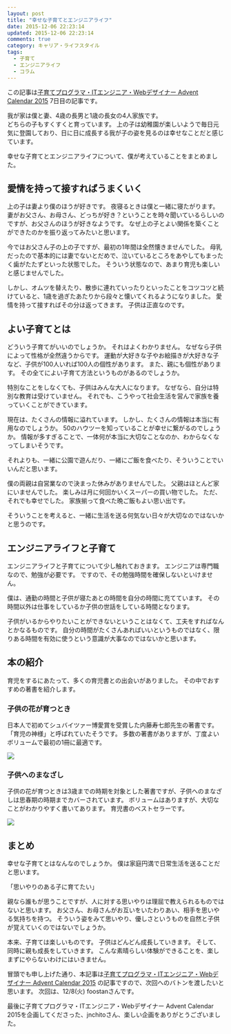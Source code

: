 ```yaml
---
layout: post
title: "幸せな子育てとエンジニアライフ"
date: 2015-12-06 22:23:14
updated: 2015-12-06 22:23:14
comments: true
category: キャリア・ライフスタイル
tags: 
  - 子育て
  - エンジニアライフ
  - コラム
---
```


この記事は[子育てプログラマ・ITエンジニア・Webデザイナー Advent Calendar 2015](http://www.adventar.org/calendars/853) 7日目の記事です。

我が家は僕と妻、4歳の長男と1歳の長女の4人家族です。  
どちらの子もすくすくと育っています。
上の子は幼稚園が楽しいようで毎日元気に登園しており、日に日に成長する我が子の姿を見るのは幸せなことだと感じています。

幸せな子育てとエンジニアライフについて、僕が考えていることをまとめました。

## 愛情を持って接すればうまくいく
上の子は妻より僕のほうが好きです。
夜寝るときは僕と一緒に寝たがります。
妻がお父さん、お母さん、どっちが好き？ということを時々聞いているらしいのですが、お父さんのほうが好きなようです。
なぜ上の子とよい関係を築くことができたのかを振り返ってみたいと思います。

今ではお父さん子の上の子ですが、最初の1年間は全然懐きませんでした。
母乳だったので基本的には妻でないとだめで、泣いているところをあやしてもまったく歯がたたずといった状態でした。
そういう状態なので、あまり育児も楽しいと感じませんでした。

しかし、オムツを替えたり、散歩に連れていったりといったことをコツコツと続けていると、1歳を過ぎたあたりから段々と懐いてくれるようになりました。
愛情を持って接すればその分は返ってきます。
子供は正直なのです。

## よい子育てとは
どういう子育てがいいのでしょうか。
それはよくわかりません。
なぜなら子供によって性格が全然違うからです。
運動が大好きな子やお絵描きが大好きな子など、子供が100人いれば100人の個性があります。
また、親にも個性があります。
その全てによい子育て方法というものがあるのでしょうか。

特別なことをしなくても、子供はみんな大人になります。
なぜなら、自分は特別な教育は受けていません。
それでも、こうやって社会生活を営んで家族を養っていくことができています。

現在は、たくさんの情報に溢れています。
しかし、たくさんの情報は本当に有用なのでしょうか。
50のハウツーを知っていることが幸せに繋がるのでしょうか。
情報が多すぎることで、一体何が本当に大切なことなのか、わからなくなってしまいそうです。

それよりも、一緒に公園で遊んだり、一緒にご飯を食べたり、そういうことでいいんだと思います。

僕の両親は自営業なので決まった休みがありませんでした。
父親はほとんど家にいませんでした。
楽しみは月に何回かいくスーパーの買い物でした。
ただ、それでも幸せでした。
家族揃って食べた晩ご飯もよい思い出です。

そういうことを考えると、一緒に生活を送る何気ない日々が大切なのではないかと思うのです。

## エンジニアライフと子育て
エンジニアライフと子育てについて少し触れておきます。
エンジニアは専門職なので、勉強が必要です。
ですので、その勉強時間を確保しないといけません。

僕は、通勤の時間と子供が寝たあとの時間を自分の時間に充てています。
その時間以外は仕事をしているか子供の世話をしている時間となります。

子供がいるからやりたいことができないということはなくて、工夫をすればなんとかなるものです。
自分の時間がたくさんあればいいというものではなく、限りある時間を有効に使うという意識が大事なのではないかと思います。

## 本の紹介
育児をするにあたって、多くの育児書との出会いがありました。
その中でおすすめの著書を紹介します。

### 子供の花が育つとき
日本人で初めてシュバイツァー博愛賞を受賞した内藤寿七郎先生の著書です。「育児の神様」と呼ばれていたそうです。
多数の著書がありますが、丁度よいボリュームで最初の1冊に最適です。

<a rel="nofollow" href="http://www.amazon.co.jp/gp/product/4093112177/ref=as_li_tf_il?ie=UTF8&camp=247&creative=1211&creativeASIN=4093112177&linkCode=as2&tag=syoyama-22"><img border="0" src="http://ws-fe.amazon-adsystem.com/widgets/q?_encoding=UTF8&ASIN=4093112177&Format=_SL250_&ID=AsinImage&MarketPlace=JP&ServiceVersion=20070822&WS=1&tag=syoyama-22" ></a><img src="http://ir-jp.amazon-adsystem.com/e/ir?t=syoyama-22&l=as2&o=9&a=4093112177" width="1" height="1" border="0" alt="" style="border:none !important; margin:0px !important;" />

### 子供へのまなざし
子供の花が育つときは3歳までの時期を対象とした著書ですが、子供へのまなざしは思春期の時期までカバーされています。
ボリュームはありますが、大切なことがわかりやすく書いてあります。
育児書のベストセラーです。

<a rel="nofollow" href="http://www.amazon.co.jp/gp/product/4834014738/ref=as_li_tf_il?ie=UTF8&camp=247&creative=1211&creativeASIN=4834014738&linkCode=as2&tag=syoyama-22"><img border="0" src="http://ws-fe.amazon-adsystem.com/widgets/q?_encoding=UTF8&ASIN=4834014738&Format=_SL250_&ID=AsinImage&MarketPlace=JP&ServiceVersion=20070822&WS=1&tag=syoyama-22" ></a><img src="http://ir-jp.amazon-adsystem.com/e/ir?t=syoyama-22&l=as2&o=9&a=4834014738" width="1" height="1" border="0" alt="" style="border:none !important; margin:0px !important;" />

## まとめ
幸せな子育てとはなんなのでしょうか。
僕は家庭円満で日常生活を送ることだと思います。

「思いやりのある子に育てたい」

親なら誰もが思うことですが、人に対する思いやりは理屈で教えられるものではないと思います。
お父さん、お母さんがお互いをいたわりあい、相手を思いやる気持ちを持つ。
そういう姿をみて思いやり、優しさというものを自然と子供が覚えていくのではないでしょうか。

本来、子育ては楽しいものです。
子供はどんどん成長していきます。
そして、同時に親も成長をしていきます。
こんな素晴らしい体験ができることを、楽しまずにやらないわけにはいきません。

冒頭でも申し上げた通り、本記事は[子育てプログラマ・ITエンジニア・Webデザイナー Advent Calendar 2015](http://www.adventar.org/calendars/853) の記事ですので、次回へのバトンを渡したいと思います。
次回は、12/8(火) foostanさんです。

最後に子育てプログラマ・ITエンジニア・Webデザイナー Advent Calendar 2015を企画してくださった、jnchitoさん、楽しい企画をありがとうございました。
